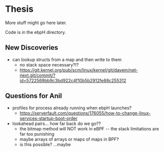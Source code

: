 # Thesis
More stuff might go here later.

Code is in the ebpH directory.

## New Discoveries

- can lookup structs from a map and then write to them
    - no stack space necessary?!?
    - https://git.kernel.org/pub/scm/linux/kernel/git/davem/net-next.git/commit/?id=5722569bb9c3bd922c4f10b5b2912fe88c255312

## Questions for Anil

- profiles for process already running when ebpH launches?
    - https://serverfault.com/questions/176055/how-to-change-linux-services-startup-boot-order
- lookahead pairs... how far back do we go??
    - the bitmap method will NOT work in eBPF -- the stack limitations are far too punishing
    - maybe arrays of arrays or maps of maps in BPF?
    - is this possible? ...maybe
